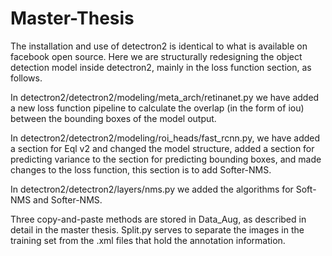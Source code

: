 # Master-Thesis
The installation and use of detectron2 is identical to what is available on facebook open source. Here we are structurally redesigning the object detection model inside detectron2, mainly in the loss function section, as follows.

In detectron2/detectron2/modeling/meta_arch/retinanet.py we have added a new loss function pipeline to calculate the overlap (in the form of iou) between the bounding boxes of the model output.

In detectron2/detectron2/modeling/roi_heads/fast_rcnn.py, we have added a section for Eql v2 and changed the model structure, added a section for predicting variance to the section for predicting bounding boxes, and made changes to the loss function, this section is to add Softer-NMS.

In detectron2/detectron2/layers/nms.py we added the algorithms for Soft-NMS and Softer-NMS.

Three copy-and-paste methods are stored in Data_Aug, as described in detail in the master thesis. Split.py serves to separate the images in the training set from the .xml files that hold the annotation information.
